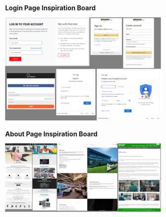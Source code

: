 ## Login Page Inspiration Board
![Login_InspBoard](uploads/d82cfd2f3ad59c1a9eebf2db04c96ac2/Login_InspBoard.png)

## About Page Inspiration Board
![About_InspBoard](uploads/a2504f9f8bdab3e6920e63822bd591c7/About_InspBoard.png)